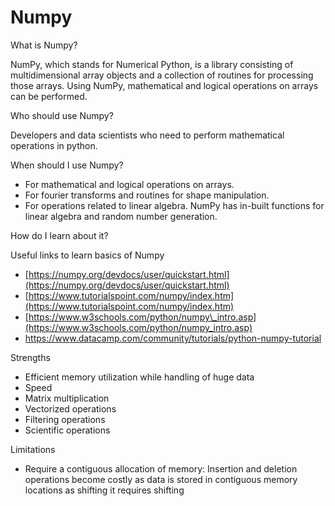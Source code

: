 # Numpy

What is Numpy?

NumPy, which stands for Numerical Python, is a library consisting of multidimensional array objects and a collection of routines for processing those arrays. Using NumPy, mathematical and logical operations on arrays can be performed.

Who should use Numpy?

Developers and data scientists who need to perform mathematical operations in python.

When should I use Numpy?

- For mathematical and logical operations on arrays.
- For fourier transforms and routines for shape manipulation.
- For operations related to linear algebra. NumPy has in-built functions for linear algebra and random number generation.

How do I learn about it?

Useful links to learn basics of Numpy

- [https://numpy.org/devdocs/user/quickstart.html](https://numpy.org/devdocs/user/quickstart.html)
- [https://www.tutorialspoint.com/numpy/index.htm](https://www.tutorialspoint.com/numpy/index.htm)
- [https://www.w3schools.com/python/numpy\_intro.asp](https://www.w3schools.com/python/numpy_intro.asp)
- https://www.datacamp.com/community/tutorials/python-numpy-tutorial

Strengths

- Efficient memory utilization while handling of huge data
- Speed
- Matrix multiplication
- Vectorized operations
- Filtering operations
- Scientific operations

Limitations

- Require a contiguous allocation of memory: Insertion and deletion operations become costly as data is stored in contiguous memory locations as shifting it requires shifting
